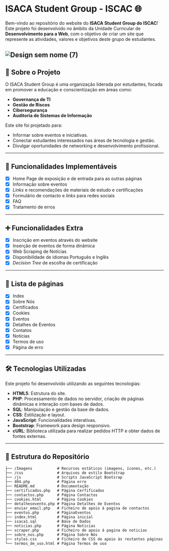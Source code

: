 # ISACA Student Group - ISCAC 🌐

Bem-vindo ao repositório do website do **ISACA Student Group do ISCAC**! Este projeto foi desenvolvido no âmbito da Unidade Curricular de **Desenvolvimento para a Web**, com o objetivo de criar um site que represente as atividades, valores e objetivos deste grupo de estudantes.

![Design sem nome (7)](https://github.com/user-attachments/assets/eb3db1d2-940c-497e-9b57-08cbf76b6729)
---

## 📖 Sobre o Projeto

O ISACA Student Group é uma organização liderada por estudantes, focada em promover a educação e conscientização em áreas como:
- **Governança de TI**
- **Gestão de Riscos**
- **Cibersegurança**
- **Auditoria de Sistemas de Informação**

Este site foi projetado para:
- Informar sobre eventos e iniciativas.
- Conectar estudantes interessados nas áreas de tecnologia e gestão.
- Divulgar oportunidades de networking e desenvolvimento profissional.

---

## 🚀 Funcionalidades Implementáveis

- [x] Home Page de exposição e de entrada para as outras páginas
- [x] Informação sobre eventos
- [x] _Links_ e recomendações de materiais de estudo e certificações
- [x] Formulário de contacto e _links_ para redes sociais
- [x] FAQ
- [x] Tratamento de erros

---

## ➕ Funcionalidades Extra

- [x] Inscrição em eventos através do website
- [x] Inserção de eventos de forma dinâmica
- [x] Web Scraping de Notícias
- [x] Disponibilidade de idiomas Português e Inglês
- [x] _Decision Tree_ de escolha de certificação

---

## 📄 Lista de páginas

- [x] Index
- [x] Sobre Nós
- [x] Certificados
- [x] Cookies
- [x] Eventos
- [x] Detalhes de Eventos
- [x] Contatos
- [x] Notícias
- [x] Termos de uso
- [x] Página de erro

---

## 🛠️ Tecnologias Utilizadas

Este projeto foi desenvolvido utilizando as seguintes tecnologias:
- **HTML5**: Estrutura do site.
- **PHP**: Processamento de dados no servidor, criação de páginas dinâmicas e interação com bases de dados.
- **SQL**: Manipulação e gestão da base de dados.
- **CSS**: Estilização e layout.
- **JavaScript**: Funcionalidades interativas.
- **Bootstrap**: Framework para design responsivo.
- **cURL**: Biblioteca utilizada para realizar pedidos HTTP e obter dados de fontes externas.

---

## 📂 Estrutura do Repositório

```plaintext
├── /Imagens           # Recursos estáticos (imagens, ícones, etc.)
├── /css               # Arquivos de estilo Bootstrap
├── /js                # Scripts JavaScript Bootsrap
├── 404.php            # Página erro
├── README.md          # Documentação
├── certificados.php   # Página Cerfificados
├── contactos.php      # Página Contactos
├── cookies.html       # Página Cookies
├── detalhesevento.php # Página Detalhes de Eventos
├── enviar_email.php   # Ficheiro de apoio á pagina de contactos
├── eventos.php        # PáginaEventos
├── index.html         # Página inicial
├── isaca1.sql         # Báse de Dados
├── noticias.php       # Página Noticias
├── scraper.php        # Ficheiro de apoio á pagina de noticias
├── sobre_nos.php      # Página Sobre Nós
├── styles.css         # Ficheiro de CSS de apoio às restantes páginas
└── termos_de_uso.html # Página Termos de uso
